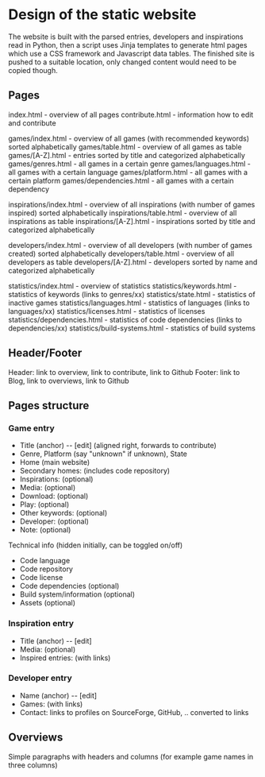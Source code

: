 # Design of the static website

The website is built with the parsed entries, developers and inspirations read in Python, then a script uses Jinja templates
to generate html pages which use a CSS framework and Javascript data tables. The finished site is pushed to a suitable
location, only changed content would need to be copied though.

## Pages

index.html - overview of all pages
contribute.html - information how to edit and contribute

games/index.html - overview of all games (with recommended keywords) sorted alphabetically
games/table.html - overview of all games as table
games/[A-Z].html - entries sorted by title and categorized alphabetically
games/genres.html - all games in a certain genre
games/languages.html - all games with a certain language
games/platform.html - all games with a certain platform
games/dependencies.html - all games with a certain dependency

inspirations/index.html - overview of all inspirations (with number of games inspired) sorted alphabetically
inspirations/table.html - overview of all inspirations as table
inspirations/[A-Z].html - inspirations sorted by title and categorized alphabetically

developers/index.html - overview of all developers (with number of games created) sorted alphabetically
developers/table.html - overview of all developers as table
developers/[A-Z].html - developers sorted by name and categorized alphabetically

statistics/index.html - overview of statistics
statistics/keywords.html - statistics of keywords (links to genres/xx)
statistics/state.html - statistics of inactive games
statistics/languages.html - statistics of languages (links to languages/xx)
statistics/licenses.html - statistics of licenses
statistics/dependencies.html - statistics of code dependencies (links to dependencies/xx)
statistics/build-systems.html - statistics of build systems

##  Header/Footer

Header: link to overview, link to contribute, link to Github
Footer: link to Blog, link to overviews, link to Github

## Pages structure

### Game entry

- Title (anchor) -- [edit] (aligned right, forwards to contribute)
- Genre, Platform (say "unknown" if unknown), State
- Home (main website)
- Secondary homes: (includes code repository)
- Inspirations: (optional)
- Media: (optional)
- Download: (optional)
- Play: (optional)
- Other keywords: (optional)
- Developer: (optional)
- Note: (optional)

Technical info (hidden initially, can be toggled on/off)

- Code language
- Code repository
- Code license
- Code dependencies (optional)
- Build system/information (optional)
- Assets (optional)

### Inspiration entry

- Title (anchor) -- [edit]
- Media: (optional)
- Inspired entries: (with links)

### Developer entry

- Name (anchor) -- [edit]
- Games: (with links)
- Contact: links to profiles on SourceForge, GitHub, .. converted to links

## Overviews

Simple paragraphs with headers and columns (for example game names in three columns)